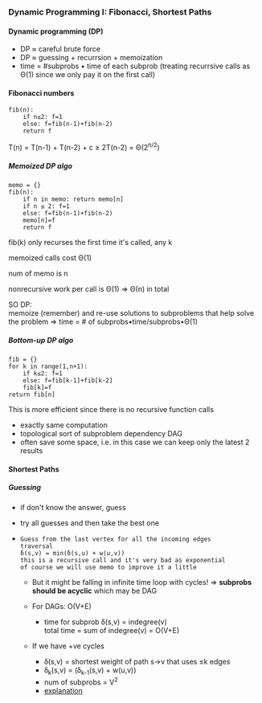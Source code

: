 ### Dynamic Programming I: Fibonacci, Shortest Paths

#### Dynamic programming (DP)

- DP ≈ careful brute force
- DP ≈ guessing + recurrsion + memoization
- time = #subprobs • time of each subprob (treating recurrsive calls as Θ(1) since we only pay it on the first call)

#### Fibonacci numbers

```
fib(n):
	if n≤2: f=1
	else: f=fib(n-1)+fib(n-2)
	return f
```

T(n) = T(n-1) + T(n-2) + c ≥ 2T(n-2) = Θ(2<sup>n/2</sup>)

##### Memoized DP algo

```
memo = {}
fib(n):
	if n in memo: return memo[n]
	if n ≤ 2: f=1
	else: f=fib(n-1)+fib(n-2)
	memo[n]=f
	return f
```

fib(k) only recurses the first time it's called, any k

memoized calls cost Θ(1)

num of memo is n

nonrecursive work per call is Θ(1) => Θ(n) in total

SO DP:  
memoize (remember) and re-use solutions to subproblems that help solve the problem => time = # of subprobs•time/subprobs•Θ(1)

##### Bottom-up DP algo

```
fib = {}
for k in range(1,n+1):
	if k≤2: f=1
	else: f=fib[k-1]+fib[k-2]
	fib[k]=f
return fib[n]
```

This is more efficient since there is no recursive function calls

- exactly same computation
- topological sort of subproblem dependency DAG
- often save some space, i.e. in this case we can keep only the latest 2 results

#### Shortest Paths

##### Guessing

- if don't know the answer, guess

- try all guesses and then take the best one

- ```
  Guess from the last vertex for all the incoming edges
  traversal
  ẟ(s,v) = min(ẟ(s,u) + w(u,v))
  this is a recursive call and it's very bad as exponential
  of course we will use memo to improve it a little
  ```

  - But it might be falling in infinite time loop with cycles! => **subprobs should be acyclic** which may be DAG

  - For DAGs: O(V+E)

    - time for subprob ẟ(s,v) = indegree(v)  
      total time = sum of indegree(v) = O(V+E)

  - If we have +ve cycles

    - ẟ(s,v) = shortest weight of path s->v that uses ≤k edges
    - ẟ<sub>k</sub>(s,v) = (ẟ<sub>k-1</sub>(s,v) + w(u,v))
    - num of subprobs = V<sup>2</sup>
    - [explanation](https://ocw.mit.edu/courses/electrical-engineering-and-computer-science/6-006-introduction-to-algorithms-fall-2011/lecture-videos/MIT6_006F11_lec19.pdf)

    